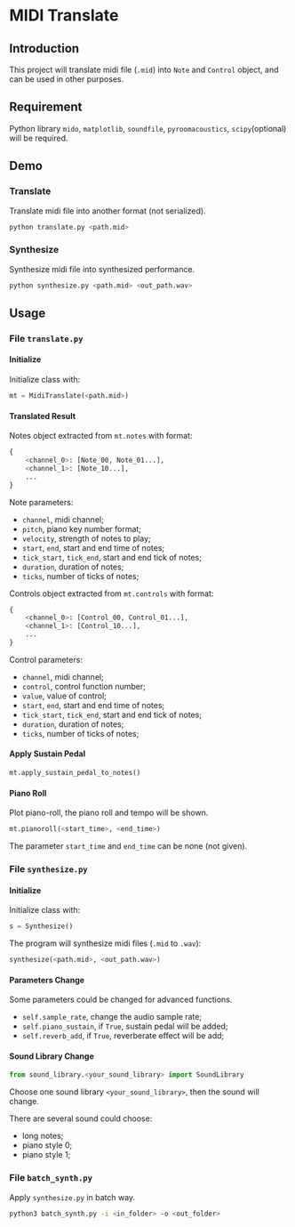 # MIDI  Translate

## Introduction

This project will translate midi file (`.mid`) into `Note`  and `Control` object, and can be used in other purposes.

## Requirement

Python library `mido`, `matplotlib`, `soundfile`, `pyroomacoustics`, `scipy`(optional) will be required.

## Demo

### Translate

Translate midi file into another format (not serialized).

```bash
python translate.py <path.mid>
```

### Synthesize

Synthesize midi file into synthesized performance.

```bash
python synthesize.py <path.mid> <out_path.wav>
```

## Usage

### File `translate.py`

#### Initialize

Initialize class with:

```python
mt = MidiTranslate(<path.mid>)
```

#### Translated Result

Notes object extracted from `mt.notes` with format:

```python
{
    <channel_0>: [Note_00, Note_01...],
    <channel_1>: [Note_10...],
    ...
}
```

Note parameters:

* `channel`, midi channel;
* `pitch`, piano key number format;
* `velocity`, strength of notes to play;
* `start`, `end`, start and end time of notes;
* `tick_start`, `tick_end`, start and end tick of notes;
* `duration`, duration of notes;
* `ticks`, number of ticks of notes;

Controls object extracted from `mt.controls` with format:

```python
{
    <channel_0>: [Control_00, Control_01...],
    <channel_1>: [Control_10...],
    ...
}
```

Control parameters:

* `channel`, midi channel;
* `control`, control function number;
* `value`, value of control;
* `start`, `end`, start and end time of notes;
* `tick_start`, `tick_end`, start and end tick of notes;
* `duration`, duration of notes;
* `ticks`, number of ticks of notes;

#### Apply Sustain Pedal

```python
mt.apply_sustain_pedal_to_notes()
```

#### Piano Roll

Plot piano-roll, the piano roll and tempo will be shown.

```python
mt.pianoroll(<start_time>, <end_time>)
```

The parameter `start_time` and `end_time` can be none (not given).

### File `synthesize.py`

#### Initialize

Initialize class with:

```python
s = Synthesize()
```

The program will synthesize midi files (`.mid` to `.wav`):

```python
synthesize(<path.mid>, <out_path.wav>)
```

#### Parameters Change

Some parameters could be changed for advanced functions.

* `self.sample_rate`, change the audio sample rate;
* `self.piano_sustain`, if `True`, sustain pedal will be added;
* `self.reverb_add`, if `True`, reverberate effect will be add;

#### Sound Library Change

```python
from sound_library.<your_sound_library> import SoundLibrary
```

Choose one sound library `<your_sound_library>`, then the sound will change.

There are several sound could choose:

* long notes;
* piano style 0;
* piano style 1;

### File `batch_synth.py`

Apply `synthesize.py` in batch way.

```bash
python3 batch_synth.py -i <in_folder> -o <out_folder>
```

